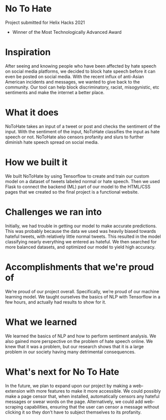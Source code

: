 # No To Hate
Project submitted for Helix Hacks 2021

- Winner of the Most Technologically Advanced Award
# Inspiration

After seeing and knowing people who have been affected by hate speech on social media platforms, we decided to block hate speech before it can even be posted on social media. With the recent influx of anti-Asian American incidents and messages, we wanted to give back to the community. Our tool can help block discriminatory, racist, misogynistic, etc sentiments and make the internet a better place.

# What it does

NoToHate takes an input of a tweet or post and checks the sentiment of the input. With the sentiment of the input, NoToHate classifies the input as hate speech or not. NoToHate also censors profanity and slurs to further diminish hate speech spread on social media.

# How we built it

We built NoToHate by using Tensorflow to create and train our custom model on a dataset of tweets labeled normal or hate speech. Then we used Flask to connect the backend (ML) part of our model to the HTML/CSS pages that we created so the final project is a functional website.

# Challenges we ran into

Initially, we had trouble in getting our model to make accurate predictions. This was probably because the data we used was heavily biased towards hateful tweets, with relatively little normal tweets. This resulted in the model classifying nearly everything we entered as hateful. We then searched for more balanced datasets, and optimized our model to yield high accuracy.

# Accomplishments that we're proud of

We’re proud of our project overall. Specifically, we’re proud of our machine learning model. We taught ourselves the basics of NLP with Tensorflow in a few hours, and actually had results to show for it.

# What we learned

We learned the basics of NLP and how to perform sentiment analysis. We also gained more perspective on the problem of hate speech online. We knew that it was a problem, but our research shows that it is a large problem in our society having many detrimental consequences.

# What's next for No To Hate

In the future, we plan to expand upon our project by making a web-extension with more features to make it more accessible. We could possibly make a page censor that, when installed, automatically censors any hateful messages or swear words on the page. Alternatively, we could add web-scraping capabilities, ensuring that the user can censor a message without clicking it so they don’t have to subject themselves to its profanity.

